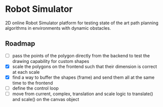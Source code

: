 # Robot Simulator

2D online Robot Simulator platform for testing state of the art path planning algorithms in environments with dynamic obstacles.

## Roadmap

- [ ] pass the points of the polygon directly from the backend 
    to test the drawing capability for custom shapes
- [x] scale the polygons on the frontend such that their dimension
    is correct at each scale
- [x] find a way to buffer the shapes (frame) and send them 
    all at the same time to the frontend
- [ ] define the control loop
- [ ] move from current, complex, translation and scale logic to
    translate() and scale() on the canvas object
